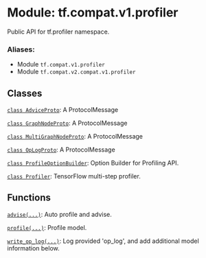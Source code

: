 <div itemscope itemtype="http://developers.google.com/ReferenceObject">
<meta itemprop="name" content="tf.compat.v1.profiler" />
<meta itemprop="path" content="Stable" />
</div>

# Module: tf.compat.v1.profiler

Public API for tf.profiler namespace.

### Aliases:

* Module `tf.compat.v1.profiler`
* Module `tf.compat.v2.compat.v1.profiler`

<!-- Placeholder for "Used in" -->


## Classes

[`class AdviceProto`](../../../tf/profiler/AdviceProto.md): A ProtocolMessage

[`class GraphNodeProto`](../../../tf/profiler/GraphNodeProto.md): A ProtocolMessage

[`class MultiGraphNodeProto`](../../../tf/profiler/MultiGraphNodeProto.md): A ProtocolMessage

[`class OpLogProto`](../../../tf/profiler/OpLogProto.md): A ProtocolMessage

[`class ProfileOptionBuilder`](../../../tf/profiler/ProfileOptionBuilder.md): Option Builder for Profiling API.

[`class Profiler`](../../../tf/profiler/Profiler.md): TensorFlow multi-step profiler.

## Functions

[`advise(...)`](../../../tf/profiler/advise.md): Auto profile and advise.

[`profile(...)`](../../../tf/profiler/profile.md): Profile model.

[`write_op_log(...)`](../../../tf/profiler/write_op_log.md): Log provided 'op_log', and add additional model information below.

